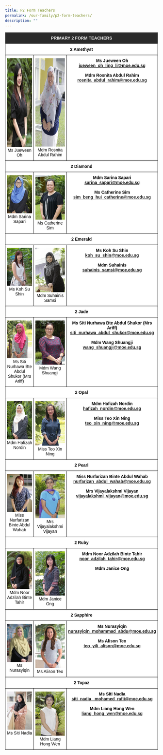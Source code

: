 ```yaml
---
title: P2 Form Teachers
permalink: /our-family/p2-form-teachers/
description: ""
---
```

<style type="text/css">
.tg  {border-collapse:collapse;border-spacing:0;}
.tg td{border-color:black;border-style:solid;border-width:1px;font-family:Arial, sans-serif;font-size:14px;
  overflow:hidden;padding:10px 5px;word-break:normal;}
.tg th{border-color:black;border-style:solid;border-width:1px;font-family:Arial, sans-serif;font-size:14px;
  font-weight:normal;overflow:hidden;padding:10px 5px;word-break:normal;}
.tg .tg-8zvm{background-color:#2A2A2A;border-color:inherit;color:#EEE;font-weight:bold;text-align:center;vertical-align:middle}
.tg .tg-qn16{background-color:#FFF;color:#050505;font-weight:bold;text-align:center;vertical-align:top}
.tg .tg-v9jf{background-color:#FFF;color:#050505;text-align:center;vertical-align:top}
</style>
<table class="tg">
<thead>
  <tr>
    <th class="tg-8zvm" colspan="3"><span style="color:#EEE;background-color:#2A2A2A">PRIMARY 2 FORM TEACHERS</span></th>
  </tr>
</thead>
<tbody>
  <tr>
    <td class="tg-qn16" colspan="3"><strong> 2 Amethyst</strong></td>
  </tr>
  <tr>
    <td class="tg-v9jf"><img src="/images/Ms Oh Ling Li Jueween.jpeg" alt="Ms Oh Ling Li Jueween.jpeg" width="196" height="291">Ms Jueween Oh<br></td>
    <td class="tg-v9jf"><img src="/images/Ms Rosnita Abdul Rahim.jpeg" alt="Ms Rosnita Abdul Rahim.JPEG" width="195" height="290">Mdm Rosnita Abdul Rahim</td>
    <td class="tg-qn16"><strong> Ms Jueween Oh</strong><br><a href="mailto:jueween_oh_ling_li@moe.edu.sg">jueween_oh_ling_li@moe.edu.sg</a><br><br><strong>Mdm Rosnita Abdul Rahim</strong><br><a href="mailto:rosnita_abdul_rahim@moe.edu.sg">rosnita_abdul_rahim@moe.edu.sg</a></td>
  </tr>
  <tr>
    <td class="tg-qn16" colspan="3"><strong>2 Diamond</strong></td>
  </tr>
  <tr>
    <td class="tg-v9jf"><img src="/images/Mdm Sarina Sapari.jpeg" alt="Mdm Sarina Sapari.jpeg" width="196">Mdm Sarina Sapari</td>
    <td class="tg-v9jf"><img src="/images/Ms Sim Beng Hui Catherine.jpeg" alt="Ms Sim Beng Hui Catherine.JPEG" width="195">Ms Catherine Sim<br></td>
    <td class="tg-qn16"> <strong>Mdm Sarina Sapari</strong><br><a href="mailto:sarina_sapari@moe.edu.sg">sarina_sapari@moe.edu.sg</a><br><br><strong>Ms Catherine Sim</strong><br><a href="mailto:sim_beng_hui_catherine@moe.edu.sg">sim_beng_hui_catherine@moe.edu.sg</a></td>
  </tr>
  <tr>
    <td class="tg-qn16" colspan="3"><strong> 2 Emerald </strong></td>
  </tr>
  <tr>
    <td class="tg-v9jf"><img src="/images/Ms Koh Su Shin.jpeg" alt="Ms Koh Su Shin.jpeg" width="196">Ms Koh Su Shin</td>
    <td class="tg-v9jf"><img src="/images/Mdm Suhainis Samsi.jpeg" alt="Mdm Suhainis Samsi.JPEG" width="195">Mdm Suhainis Samsi </td>
    <td class="tg-qn16"><strong>Ms Koh Su Shin</strong><br><a href="mailto:koh_su_shin@moe.edu.sg">koh_su_shin@moe.edu.sg</a><br><br><strong>Mdm Suhainis</strong><br><a href="mailto:suhainis_samsi@moe.edu.sg">suhainis_samsi@moe.edu.sg</a></td>
  </tr>
  <tr>
    <td class="tg-qn16" colspan="3"> <strong> 2 Jade </strong>  </td>
  </tr>
  <tr>
    <td class="tg-v9jf"><img src="/images/Mrs Ariff-Siti Nurhawa.jpg" alt="Mrs Ariff-Siti Nurhawa.JPG" width="196">Ms Siti Nurhawa Bte Abdul Shukor (Mrs Ariff)<br></td>
    <td class="tg-v9jf"><img src="images/Mdm Wang Shuang Ji.jpeg" alt="Mdm Wang Shuangji.jpeg" width="195">Mdm Wang Shuangji </td>
    <td class="tg-qn16"><strong>Ms Siti Nurhawa Bte Abdul Shukor (Mrs Ariff)</strong><br><a href="mailto:siti_nurhawa_abdul_shukor@moe.edu.sg">siti_nurhawa_abdul_shukor@moe.edu.sg</a><br><br><strong>Mdm Wang Shuangji</strong><br><a href="mailto:wang_shuangji@moe.edu.sg">wang_shuangji@moe.edu.sg</a> </td>
  </tr>
  <tr>
    <td class="tg-qn16" colspan="3">  <strong> 2 Opal </strong> </td>
  </tr>
  <tr>
    <td class="tg-v9jf"><img src="/images/Mdm Hafizah Binte Nordin.jpeg" alt="Mdm Hafizah Binte Nordin.JPEG" width="196">Mdm Hafizah Nordin</td>
    <td class="tg-v9jf"><img src="images/Ms Teo Xin Ning.jpeg" alt="Ms Teo Xin Ning.jpeg" width="195">Miss Teo Xin Ning</td>
    <td class="tg-qn16"><strong>Mdm Hafizah Nordin</strong><br><a href="mailto:hafizah_nordin@moe.edu.sg">hafizah_nordin@moe.edu.sg</a><br><br><strong>Miss Teo Xin Ning</strong><br><a href="mailto:teo_xin_ning@moe.edu.sg ">teo_xin_ning@moe.edu.sg </a></td>
  </tr>
  <tr>
    <td class="tg-qn16" colspan="3"> <strong>  2 Pearl </strong> </td>
  </tr>
  <tr>
    <td class="tg-v9jf"><img src="/images/farizan.jpg" alt="farizan.JPG" width="196">Miss Nurfarizan Binte Abdul Wahab</td>
    <td class="tg-v9jf"><img src="/images/Mrs Vijayalakshmi Vijayan.jpg" alt="Mrs Vijayalakshmi Vijayan.JPG" width="195">Mrs Vijayalakshmi Vijayan</td>
    <td class="tg-qn16"><strong>Miss Nurfarizan Binte Abdul Wahab</strong><br><a href="mailto:nurfarizan_abdul_wahab@moe.edu.sg">nurfarizan_abdul_wahab@moe.edu.sg</a> <br><br><strong>Mrs Vijayalakshmi Vijayan</strong><br><a href="mailto:vijayalakshmi_vijayan@moe.edu.sg">vijayalakshmi_vijayan@moe.edu.sg</a></td>
  </tr>
  <tr>
    <td class="tg-qn16" colspan="3"> <strong>  2 Ruby </strong> </td>
  </tr>
  <tr>
    <td class="tg-v9jf"><img src="/images/Mdm Noor Adzilah Binte Tahir.jpeg" alt="Mdm Noor Adzilah Binte Tahir.JPEG" width="196">Mdm Noor Adzilah Binte Tahir </td>
    <td class="tg-v9jf"><img src="/images/Mdm Janice Ong.jpg" alt="Mdm Janice Ong.JPG" width="195">Mdm Janice Ong</td>
    <td class="tg-qn16"><strong>Mdm Noor Adzilah Binte Tahir</strong><br><a href="mailto:noor_adzilah_tahir@moe.edu.sg">noor_adzilah_tahir@moe.edu.sg</a><br><br><strong>Mdm Janice Ong</strong><br> </td>
  </tr>
  <tr>
    <td class="tg-qn16" colspan="3">  <strong> 2 Sapphire </strong> </td>
  </tr>
  <tr>
    <td class="tg-v9jf"><img src="/images/Mdm Nurasyiqin.jpeg" alt="Mdm Nurasyiqin.JPEG" width="196">Ms Nurasyiqin</td>
    <td class="tg-v9jf"><img src="/images/Alison.jpeg" alt="Alison.jpeg" width="195">Ms Alison Teo</td>
    <td class="tg-qn16"><strong>Ms Nurasyiqin</strong><br><a href="mailto:nurasyiqin_mohammad_abdu@moe.edu.sg">nurasyiqin_mohammad_abdu@moe.edu.sg</a><br><br><strong>Ms Alison Teo</strong><br><a href="mailto:teo_yili_alison@moe.edu.sg">teo_yili_alison@moe.edu.sg</a></td>
  </tr>
	  <tr>
    <td class="tg-qn16" colspan="3">  <strong> 2 Topaz </strong> </td>
  </tr>
  <tr>
    <td class="tg-v9jf"><img src="/images/Siti Nadiah.jpg" alt="Siti Nadiah.JPG" width="196">Ms Siti Nadia</td>
    <td class="tg-v9jf"><img src="/images/4JA Mdm Liang Hong Wen (2).jpeg" alt="4JA Mdm Liang Hong Wen (2).jpeg" width="195">Mdm Liang Hong Wen</td>
    <td class="tg-qn16"><strong>Ms Siti Nadia</strong><br><a href="mailto:siti_nadia_mohamed_rafii@moe.edu.sg">siti_nadia_ mohamed_rafii@moe.edu.sg</a><br><br><strong>Mdm Liang Hong Wen</strong><br><a href="mailto:liang_hong_wen@moe.edu.sg">liang_hong_wen@moe.edu.sg</a></td>
  </tr>
</tbody>
</table>